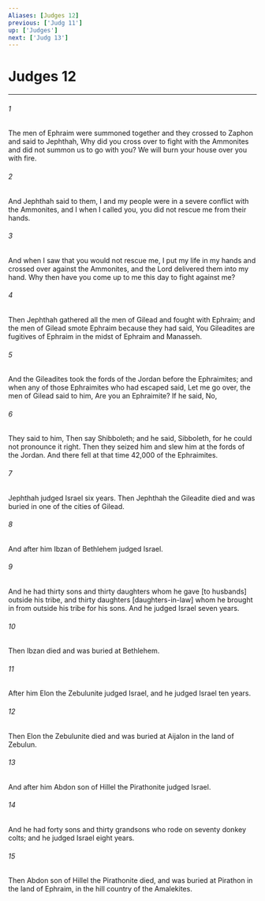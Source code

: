 ```yaml
---
Aliases: [Judges 12]
previous: ['Judg 11']
up: ['Judges']
next: ['Judg 13']
---
```

# Judges 12

***














###### 1 






The men of Ephraim were summoned together and they crossed to Zaphon and said to Jephthah, Why did you cross over to fight with the Ammonites and did not summon us to go with you? We will burn your house over you with fire. 













###### 2 






And Jephthah said to them, I and my people were in a severe conflict with the Ammonites, and I when I called you, you did not rescue me from their hands. 













###### 3 






And when I saw that you would not rescue me, I put my life in my hands and crossed over against the Ammonites, and the Lord delivered them into my hand. Why then have you come up to me this day to fight against me? 













###### 4 






Then Jephthah gathered all the men of Gilead and fought with Ephraim; and the men of Gilead smote Ephraim because they had said, You Gileadites are fugitives of Ephraim in the midst of Ephraim and Manasseh. 













###### 5 






And the Gileadites took the fords of the Jordan before the Ephraimites; and when any of those Ephraimites who had escaped said, Let me go over, the men of Gilead said to him, Are you an Ephraimite? If he said, No, 













###### 6 






They said to him, Then say Shibboleth; and he said, Sibboleth, for he could not pronounce it right. Then they seized him and slew him at the fords of the Jordan. And there fell at that time 42,000 of the Ephraimites. 













###### 7 






Jephthah judged Israel six years. Then Jephthah the Gileadite died and was buried in one of the cities of Gilead. 













###### 8 






And after him Ibzan of Bethlehem judged Israel. 













###### 9 






And he had thirty sons and thirty daughters whom he gave [to husbands] outside his tribe, and thirty daughters [daughters-in-law] whom he brought in from outside his tribe for his sons. And he judged Israel seven years. 













###### 10 






Then Ibzan died and was buried at Bethlehem. 













###### 11 






After him Elon the Zebulunite judged Israel, and he judged Israel ten years. 













###### 12 






Then Elon the Zebulunite died and was buried at Aijalon in the land of Zebulun. 













###### 13 






And after him Abdon son of Hillel the Pirathonite judged Israel. 













###### 14 






And he had forty sons and thirty grandsons who rode on seventy donkey colts; and he judged Israel eight years. 













###### 15 






Then Abdon son of Hillel the Pirathonite died, and was buried at Pirathon in the land of Ephraim, in the hill country of the Amalekites.
